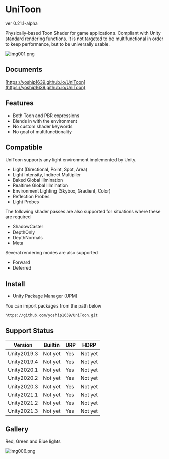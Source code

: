 # UniToon

ver 0.21.1-alpha

Physically-based Toon Shader for game applications. Compliant with Unity standard rendering functions. It is not targeted to be multifunctional in order to keep performance, but to be universally usable.

![img001.png](https://user-images.githubusercontent.com/8346139/161423546-9cccd29b-3015-4109-960f-900093c6c9ab.png)

## Documents

[https://yoship1639.github.io/UniToon](https://yoship1639.github.io/UniToon)

## Features
* Both Toon and PBR expressions
* Blends in with the environment
* No custom shader keywords
* No goal of multifunctionality

## Compatible

UniToon supports any light environment implemented by Unity.
* Light (Directional, Point, Spot, Area)
* Light Intensity, Indirect Multipiler
* Baked Global Illmination
* Realtime Global Illmination
* Environment Lighting (Skybox, Gradient, Color)
* Reflection Probes
* Light Probes

The following shader passes are also supported for situations where these are required
* ShadowCaster
* DepthOnly
* DepthNormals
* Meta

Several rendering modes are also supported
* Forward
* Deferred

## Install

* Unity Package Manager (UPM)

You can import packages from the path below

`https://github.com/yoship1639/UniToon.git`

## Support Status

|  Version      | Builtin   | URP       | HDRP      |
| ------------- | --------- | --------- | --------- |
|  Unity2019.3  | Not yet   | Yes       | Not yet   |
|  Unity2019.4  | Not yet   | Yes       | Not yet   |
|  Unity2020.1  | Not yet   | Yes       | Not yet   |
|  Unity2020.2  | Not yet   | Yes       | Not yet   |
|  Unity2020.3  | Not yet   | Yes       | Not yet   |
|  Unity2021.1  | Not yet   | Yes       | Not yet   |
|  Unity2021.2  | Not yet   | Yes       | Not yet   |
|  Unity2021.3  | Not yet   | Yes       | Not yet   |

## Gallery

Red, Green and Blue lights

![img006.png](https://user-images.githubusercontent.com/8346139/161423583-88898963-4395-40e2-98af-3a0b82c9ca69.png)
